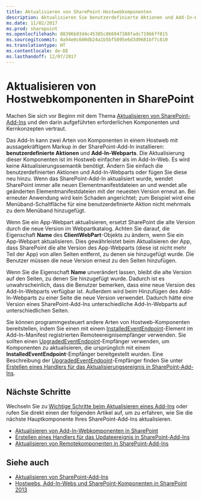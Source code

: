 ```yaml
---
title: Aktualisieren von SharePoint-Hostwebkomponenten
description: Aktualisieren Sie benutzerdefinierte Aktionen und Add-In-Webparts im Hostweb eines SharePoint-Add-Ins.
ms.date: 11/02/2017
ms.prod: sharepoint
ms.openlocfilehash: 88396b03d4c45385c866947388fadc71966ff815
ms.sourcegitcommit: 0a94e0c600db24a1b5bf5895e6d3d9681bf7c810
ms.translationtype: HT
ms.contentlocale: de-DE
ms.lasthandoff: 12/07/2017
---
```

# <a name="update-host-web-components-in-sharepoint"></a>Aktualisieren von Hostwebkomponenten in SharePoint

Machen Sie sich vor Beginn mit dem Thema [Aktualisieren von SharePoint-Add-Ins](update-sharepoint-add-ins.md) und den darin aufgeführten erforderlichen Komponenten und Kernkonzepten vertraut.

Das Add-In kann zwei Arten von Komponenten in einem Hostweb mit aussagekräftigem Markup in der SharePoint-Add-In installieren: **benutzerdefinierte Aktionen** und **Add-In-Webparts**. Die Aktualisierung dieser Komponenten ist im Hostweb einfacher als im Add-In-Web. Es wird keine Aktualisierungssemantik benötigt. Ändern Sie einfach die benutzerdefinierten Aktionen und Add-In-Webparts oder fügen Sie diese neu hinzu. Wenn das SharePoint-Add-In aktualisiert wurde, wendet SharePoint immer alle neuen Elementmanifestdateien an und wendet alle geänderten Elementmanifestdateien mit der neuesten Version erneut an. Bei erneuter Anwendung wird kein Schaden angerichtet; zum Beispiel wird eine Menüband-Schaltfläche für eine benutzerdefinierte Aktion nicht mehrmals zu dem Menüband hinzugefügt.

Wenn Sie ein App-Webpart aktualisieren, ersetzt SharePoint die alte Version durch die neue Version im Webpartkatalog. Achten Sie darauf, die Eigenschaft **Name** des **ClientWebPart**-Objekts zu ändern, wenn Sie ein App-Webpart aktualisieren. Dies gewährleistet beim Aktualisieren der App, dass SharePoint die alte Version des App-Webparts (diese ist nicht mehr Teil der App) von allen Seiten entfernt, zu denen sie hinzugefügt wurde. Die Benutzer müssen die neue Version erneut zu den Seiten hinzufügen.

Wenn Sie die Eigenschaft **Name** unverändert lassen, bleibt die alte Version auf den Seiten, zu denen Sie hinzugefügt wurde. Dadurch ist es unwahrscheinlich, dass die Benutzer bemerken, dass eine neue Version des Add-In-Webparts verfügbar ist. Außerdem wird beim Hinzufügen des Add-In-Webparts zu einer Seite die neue Version verwendet. Dadurch hätte eine Version eines SharePoint-Add-Ins unterschiedliche Add-In-Webparts auf unterschiedlichen Seiten.

Sie können programmgesteuert andere Arten von Hostweb-Komponenten bereitstellen, indem Sie einen mit einem [InstalledEventEndpoint](http://msdn.microsoft.com/library/af9f83d8-8325-3ede-d7b0-bb82c0445eb9%28Office.15%29.aspx)-Element im Add-In-Manifest registrierten Remoteereignisempfänger verwenden. Sie sollten einen [UpgradedEventEndpoint](http://msdn.microsoft.com/library/09a93d44-d295-47bb-f91c-d243178b0f53%28Office.15%29.aspx)-Empfänger verwenden, um Komponenten zu aktualisieren, die ursprünglich mit einem **InstalledEventEndpoint**-Empfänger bereitgestellt wurden. Eine Beschreibung der [UpgradedEventEndpoint](http://msdn.microsoft.com/library/09a93d44-d295-47bb-f91c-d243178b0f53%28Office.15%29.aspx)-Empfänger finden Sie unter [Erstellen eines Handlers für das Aktualisierungsereignis in SharePoint-Add-Ins](create-a-handler-for-the-update-event-in-sharepoint-add-ins.md).

## <a name="next-steps"></a>Nächste Schritte
<a name="Next"> </a>

Wechseln Sie zu [Wichtige Schritte beim Aktualisieren eines Add-Ins](update-sharepoint-add-ins.md#MajorAppUpgradeSteps) oder rufen Sie direkt einen der folgenden Artikel auf, um zu erfahren, wie Sie die nächste Hauptkomponente Ihres SharePoint-Add-Ins aktualisieren.

-  [Aktualisieren von Add-In-Webkomponenten in SharePoint](update-add-in-web-components-in-sharepoint.md)
-  [Erstellen eines Handlers für das Updateereignis in SharePoint-Add-Ins](create-a-handler-for-the-update-event-in-sharepoint-add-ins.md)
-  [Aktualisieren von Remotekomponenten in SharePoint-Add-Ins](update-remote-components-in-sharepoint-add-ins.md)
 
## <a name="see-also"></a>Siehe auch
<a name="bk_addresources"> </a>

-  [Aktualisieren von SharePoint-Add-Ins](update-sharepoint-add-ins.md)
-  [Hostwebs, Add-In-Webs und SharePoint-Komponenten in SharePoint 2013](host-webs-add-in-webs-and-sharepoint-components-in-sharepoint.md) 
    
 

